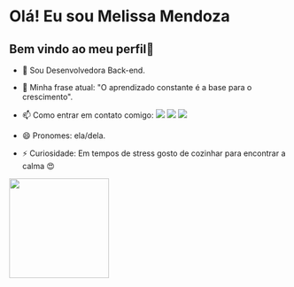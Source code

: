 # Olá! Eu sou Melissa Mendoza
## Bem vindo ao meu perfil👋

<!--
**Melsanz/Melsanz** is a ✨ _special_ ✨ repository because its `README.md` (this file) appears on your GitHub profile.
-->

- 🌱 Sou Desenvolvedora Back-end.
- 🤔 Minha frase atual: "O aprendizado constante é a base para o crescimento".
- 📫 Como entrar em contato comigo: 
[<img src="https://img.shields.io/badge/linkedin-%230077B5.svg?&style=for-the-badge&logo=linkedin&logoColor=white" />](https://www.linkedin.com/in/melissamendoza0320/) [<img src = "https://img.shields.io/badge/instagram-%23E4405F.svg?&style=for-the-badge&logo=instagram&logoColor=white">](https://www.instagram.com/melsanz2004/) [<img src = "https://img.shields.io/badge/facebook-%231877F2.svg?&style=for-the-badge&logo=facebook&logoColor=white">](https://www.facebook.com/melissamendoza2120)

- 😄 Pronomes: ela/dela.
- ⚡ Curiosidade: Em tempos de stress gosto de cozinhar para encontrar a calma 😍
<div>
<a href="https://github.com/Melsanz">
<img height="180em" src="https://github-readme-stats.vercel.app/api/top-langs/?username=Melsanz&layout=compact&langs_count=7&theme=dracula"/>
</div>


